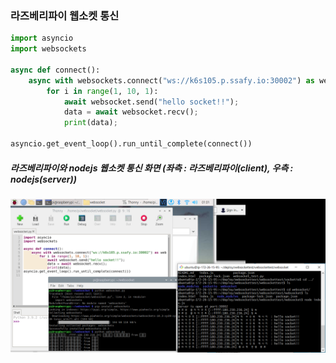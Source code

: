 ### 라즈베리파이 웹소켓 통신

```python
import asyncio
import websockets

async def connect():
	async with websockets.connect("ws://k6s105.p.ssafy.io:30002") as websocket:
		for i in range(1, 10, 1):
			await websocket.send("hello socket!!");
			data = await websocket.recv();
			print(data);
			
asyncio.get_event_loop().run_until_complete(connect())
```

##### 라즈베리파이와 nodejs 웹소켓 통신 화면 (좌측 : 라즈베리파이(client), 우측 : nodejs(server))

![image-20220504182730708](raspberrypi.assets/image-20220504182730708.png)